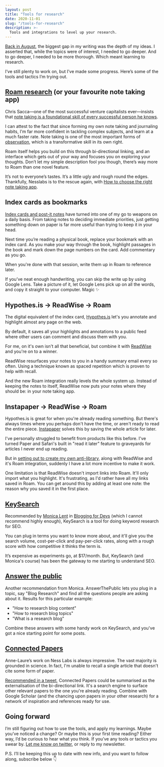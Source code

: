 ```yaml
---
layout: post
title: "Tools for research"
date: 2020-11-01
slug: "/tools-for-research"
description: >-
  Tools and integrations to level up your research.
---
```


[Back in August](https://rdjpalmer.com/week-33-2020#on-writing), the biggest gap in my writing was the depth of my ideas. I asserted that, while the topics were of interest, I needed to go deeper. And to go deeper, I needed to be more thorough. Which meant learning to research.

I’ve still plenty to work on, but I’ve made some progress. Here’s some of the tools and tactics I’m trying out.

## <a href="https://roamresearch.com/" target="_blank" rel="noopener noreferrer">Roam research</a> (or your favourite note taking app)

Chris Sacca—one of the most successful venture capitalists ever—insists that <a href="https://twitter.com/sacca/status/1134128910004772869?s=20" target="_blank" rel="noopener noreferrer">note taking is a foundational skill of every successful person he knows</a>.

I can attest to the fact that since forming my own note taking and journaling habits, I'm far more confident in tackling complex subjects, and learn at a much faster rate. Note taking is one of the most important forms of <a href="https://rdjpalmer.com/week-39-2020-observation-is-my-superpower" target="_blank" rel="noopener noreferrer">observation</a>, which is a transformative skill in its own right.

Roam itself helps you build on this through bi-directional linking, and an interface which gets out of your way and focuses you on exploring your thoughts. Don’t let my simple description fool you though, there’s way more to Roam than one novel feature.

It’s not to everyone’s tastes. It’s a little ugly and rough round the edges. Thankfully, Nesslabs is to the rescue again, with <a href="https://nesslabs.com/how-to-choose-the-right-note-taking-app" target="_blank" rel="noopener noreferrer">How to choose the right note taking app</a>.

## Index cards as bookmarks

<a href="https://rdjpalmer.com/week-33-2020" target="_blank" rel="noopener noreferrer">Index cards and post-it notes</a> have turned into one of my go to weapons on a daily basis. From taking notes to deciding immediate priorities, just getting something down on paper is far more useful than trying to keep it in your head.

Next time you’re reading a physical book, replace your bookmark with an index card. As you make your way through the book, highlight passages in the book and mark down the page numbers on the card. Add commentary as you go.

When you're done with that session, write them up in Roam to reference later.

If you’ve neat enough handwriting, you can skip the write up by using Google Lens. Take a picture of it, let Google Lens pick up on all the words, and copy it straight to your computer. Magic ✨

## Hypothes.is -> ReadWise -> Roam

The digital equivalent of the index card, <a href="https://web.hypothes.is/" target="_blank" rel="noopener noreferrer">Hypothes.is</a> let's you annotate and highlight almost any page on the web.

By default, it saves all your highlights and annotations to a public feed where other users can comment and discuss them with you.

For me, on it's own isn't all that beneficial, but combine it with <a href="https://readwise.io/" target="_blank" rel="noopener noreferrer">ReadWise</a> and you're on to a winner.

ReadWise resurfaces your notes to you in a handy summary email every so often. Using a technique known as spaced repetition which is proven to help with recall.

And the new Roam integration really levels the whole system up. Instead of keeping the notes to itself, ReadWise now puts your notes where they should be: in your note taking app.

## Instapaper -> ReadWise -> Roam

Hypothes.is is great for when you're already reading something. But there's always times where you perhaps don't have the time, or aren't ready to read the entire piece. <a href="https://www.instapaper.com/" target="_blank" rel="noopener noreferrer">Instapaper</a> solves this by saving the whole article for later.

I've personally struggled to benefit from products like this before. I've turned Paper and Safari's built in "read it later" feature to graveyards for articles I never end up reading.

But in [setting out to create my own anti-library](https://rdjpalmer.com/week-39-2020-observation-is-my-superpower#applying-my-observations), along with ReadWise and it's Roam integration, suddenly I have a lot more incentive to make it work.

One limitation is that ReadWise doesn't import links into Roam. It'll only import what you highlight. It's frustrating, as I'd rather have all my links saved in Roam. You can get around this by adding at least one note: the reason why you saved it in the first place.

## <a href="https://www.keysearch.co/" target="_blank" rel="noopener noreferrer">KeySearch</a>

Recommended by <a href="https://monicalent.com/" target="_blank" rel="noopener noreferrer">Monica Lent</a> in <a href="https://bloggingfordevs.com/" target="_blank" rel="noopener noreferrer">Blogging for Devs</a> (which I cannot recommend highly enough), KeySearch is a tool for doing keyword research for SEO.

You can plug in terms you want to know more about, and it'll give you the search volume, cost-per-click and pay-per-click rates, along with a rough score with how competitive it thinks the term is.

It’s expensive as experiments go, at $17/month. But, KeySearch (and Monica's course) has been the gateway to me starting to understand SEO.

## <a href="https://answerthepublic.com/" target="_blank" rel="noopener noreferrer">Answer the public</a>

Another recommendation from Monica. AnswerThePublic lets you plug in a topic, say "Blog Research" and find all the questions people are asking about it. Results for this particular example:

- "How to research blog content"
- "How to research blog topics"
- "What is a research blog"

Combine these answers with some handy work on KeySearch, and you've got a nice starting point for some posts.

## <a href="https://www.connectedpapers.com/" target="_blank" rel="noopener noreferrer">Connected Papers</a>

Anne-Laure’s work on Ness Labs is always impressive. The vast majority is grounded in science. In fact, I'm unable to recall a single article that doesn't cite some form of paper.

<a href="https://twitter.com/anthilemoon/status/1312452805324496896?s=20" target="_blank" rel="noopener noreferrer">Recommended in a tweet</a>, Connected Papers could be summarised as the externalisation of the bi-directional link. It's a search engine to surface other relevant papers to the one you're already reading. Combine with Google Scholar (and the chancing upon papers in your other research) for a network of inspiration and references ready for use.

## Going forward

I’m still figuring out how to use the tools, and apply my learnings. Maybe you’ve noticed a change? Or maybe this is your first time reading? Either way, I’d be curious to hear what you think. If you’ve any tools or tactics you swear by. <a href="https://twitter.com/rdjpalmer" target="_blank" rel="noopener noreferrer">Let me know on twitter</a>, or reply to my newsletter.

P.S. I’ll be keeping this up to date with new info, and you want to follow along, subscribe below 👇
